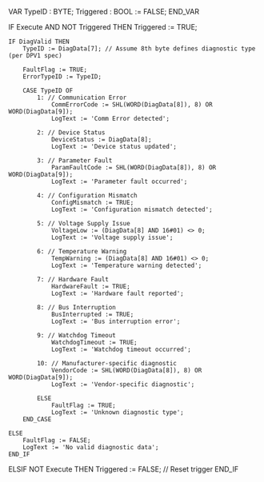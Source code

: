 VAR
    TypeID  : BYTE;
    Triggered : BOOL := FALSE;
END_VAR

IF Execute AND NOT Triggered THEN
    Triggered := TRUE;

    IF DiagValid THEN
        TypeID := DiagData[7]; // Assume 8th byte defines diagnostic type (per DPV1 spec)

        FaultFlag := TRUE;
        ErrorTypeID := TypeID;

        CASE TypeID OF
            1: // Communication Error
                CommErrorCode := SHL(WORD(DiagData[8]), 8) OR WORD(DiagData[9]);
                LogText := 'Comm Error detected';
            
            2: // Device Status
                DeviceStatus := DiagData[8];
                LogText := 'Device status updated';

            3: // Parameter Fault
                ParamFaultCode := SHL(WORD(DiagData[8]), 8) OR WORD(DiagData[9]);
                LogText := 'Parameter fault occurred';

            4: // Configuration Mismatch
                ConfigMismatch := TRUE;
                LogText := 'Configuration mismatch detected';

            5: // Voltage Supply Issue
                VoltageLow := (DiagData[8] AND 16#01) <> 0;
                LogText := 'Voltage supply issue';

            6: // Temperature Warning
                TempWarning := (DiagData[8] AND 16#01) <> 0;
                LogText := 'Temperature warning detected';

            7: // Hardware Fault
                HardwareFault := TRUE;
                LogText := 'Hardware fault reported';

            8: // Bus Interruption
                BusInterrupted := TRUE;
                LogText := 'Bus interruption error';

            9: // Watchdog Timeout
                WatchdogTimeout := TRUE;
                LogText := 'Watchdog timeout occurred';

            10: // Manufacturer-specific diagnostic
                VendorCode := SHL(WORD(DiagData[8]), 8) OR WORD(DiagData[9]);
                LogText := 'Vendor-specific diagnostic';

            ELSE
                FaultFlag := TRUE;
                LogText := 'Unknown diagnostic type';
        END_CASE

    ELSE
        FaultFlag := FALSE;
        LogText := 'No valid diagnostic data';
    END_IF

ELSIF NOT Execute THEN
    Triggered := FALSE; // Reset trigger
END_IF
